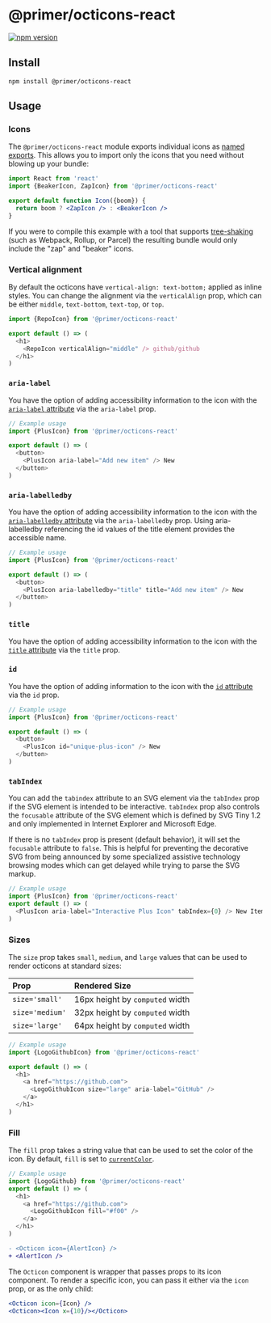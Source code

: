 # @primer/octicons-react

[![npm version](https://img.shields.io/npm/v/@primer/octicons-react.svg)](https://www.npmjs.org/package/@primer/octicons-react)

## Install

```shell
npm install @primer/octicons-react
```

## Usage

### Icons

The `@primer/octicons-react` module exports individual icons as [named
exports](https://ponyfoo.com/articles/es6-modules-in-depth#named-exports). This
allows you to import only the icons that you need without blowing up your
bundle:

```jsx
import React from 'react'
import {BeakerIcon, ZapIcon} from '@primer/octicons-react'

export default function Icon({boom}) {
  return boom ? <ZapIcon /> : <BeakerIcon />
}
```

If you were to compile this example with a tool that supports [tree-shaking][]
(such as Webpack, Rollup, or Parcel) the resulting bundle would only include
the "zap" and "beaker" icons.

### Vertical alignment

By default the octicons have `vertical-align: text-bottom;` applied as inline
styles. You can change the alignment via the `verticalAlign` prop, which can be
either `middle`, `text-bottom`, `text-top`, or `top`.

```js
import {RepoIcon} from '@primer/octicons-react'

export default () => (
  <h1>
    <RepoIcon verticalAlign="middle" /> github/github
  </h1>
)
```

### `aria-label`

You have the option of adding accessibility information to the icon with the
[`aria-label` attribute][aria-label] via the `aria-label` prop.

```js
// Example usage
import {PlusIcon} from '@primer/octicons-react'

export default () => (
  <button>
    <PlusIcon aria-label="Add new item" /> New
  </button>
)
```

### `aria-labelledby`

You have the option of adding accessibility information to the icon with the
[`aria-labelledby` attribute][aria-labelledby] via the `aria-labelledby` prop. Using aria-labelledby referencing the id values of the title element provides the accessible name.

```js
// Example usage
import {PlusIcon} from '@primer/octicons-react'

export default () => (
  <button>
    <PlusIcon aria-labelledby="title" title="Add new item" /> New
  </button>
)
```

### `title`

You have the option of adding accessibility information to the icon with the
[`title` attribute][title] via the `title` prop.

### `id`

You have the option of adding information to the icon with the
[`id` attribute][id] via the `id` prop.

```js
// Example usage
import {PlusIcon} from '@primer/octicons-react'

export default () => (
  <button>
    <PlusIcon id="unique-plus-icon" /> New
  </button>
)
```

### `tabIndex`

You can add the `tabindex` attribute to an SVG element via the `tabIndex` prop if the SVG element is intended to be interactive.
`tabIndex` prop also controls the `focusable` attribute of the SVG element which is defined by SVG Tiny 1.2 and only implemented in
Internet Explorer and Microsoft Edge.

If there is no `tabIndex` prop is present (default behavior), it will set the `focusable` attribute to `false`. This is helpful
for preventing the decorative SVG from being announced by some specialized assistive technology browsing modes which can get delayed
while trying to parse the SVG markup.

```js
// Example usage
import {PlusIcon} from '@primer/octicons-react'
export default () => (
  <PlusIcon aria-label="Interactive Plus Icon" tabIndex={0} /> New Item
)
```

### Sizes

The `size` prop takes `small`, `medium`, and `large` values that can be used to
render octicons at standard sizes:

| Prop            | Rendered Size                   |
| :-------------- | :------------------------------ |
| `size='small'`  | 16px height by `computed` width |
| `size='medium'` | 32px height by `computed` width |
| `size='large'`  | 64px height by `computed` width |

```js
// Example usage
import {LogoGithubIcon} from '@primer/octicons-react'

export default () => (
  <h1>
    <a href="https://github.com">
      <LogoGithubIcon size="large" aria-label="GitHub" />
    </a>
  </h1>
)
```

### Fill

The `fill` prop takes a string value that can be used to set the color of the icon.
By default, `fill` is set to [`currentColor`](https://css-tricks.com/currentcolor/).

```js
// Example usage
import {LogoGithub} from '@primer/octicons-react'
export default () => (
  <h1>
    <a href="https://github.com">
      <LogoGithubIcon fill="#f00" />
    </a>
  </h1>
)
```


```diff
- <Octicon icon={AlertIcon} />
+ <AlertIcon />
```

The `Octicon` component is wrapper that passes props to its icon component. To render a specific icon, you
can pass it either via the `icon` prop, or as the only child:

```jsx
<Octicon icon={Icon} />
<Octicon><Icon x={10}/></Octicon>
```

[octicons]: https://primer.style/octicons/
[primer]: https://github.com/primer/primer
[docs]: http://primercss.io/
[npm]: https://www.npmjs.com/
[install-npm]: https://docs.npmjs.com/getting-started/installing-node
[tree-shaking]: https://developer.mozilla.org/en-US/docs/Glossary/Tree_shaking
[aria-label]: https://developer.mozilla.org/en-US/docs/Web/Accessibility/ARIA/Attributes/aria-label
[aria-labelledby]: https://developer.mozilla.org/en-US/docs/Web/Accessibility/ARIA/Attributes/aria-labelledby
[title]: https://developer.mozilla.org/en-US/docs/Web/HTML/Element/title
[id]: https://developer.mozilla.org/en-US/docs/Web/HTML/Global_attributes/id
